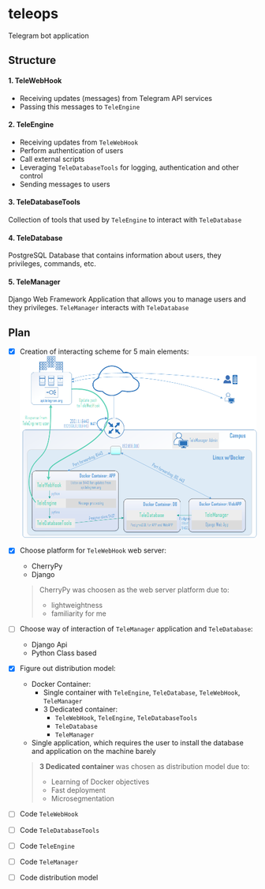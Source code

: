 # teleops

Telegram bot application

## Structure

#### 1. TeleWebHook
 - Receiving updates (messages) from Telegram API services
 - Passing this messages to `TeleEngine`
  
#### 2. TeleEngine
 - Receiving updates from `TeleWebHook`
 - Perform authentication of users
 - Call external scripts
 - Leveraging `TeleDatabaseTools` for logging, authentication and other control
 - Sending messages to users
 
#### 3. TeleDatabaseTools
Collection of tools that used by `TeleEngine` to interact with `TeleDatabase`

#### 4. TeleDatabase
PostgreSQL Database that contains information about users, they privileges, commands, etc.

#### 5. TeleManager
Django Web Framework Application that allows you to manage users and they privileges.
`TeleManager` interacts with `TeleDatabase`

## Plan

- [X] Creation of interacting scheme for 5 main elements:
![alt text](https://github.com/solry/teleops/blob/master/files/schema/main-schema.png)
- [X] Choose platform for `TeleWebHook` web server:
  - CherryPy
  - Django
  > CherryPy was choosen as the web server platform due to:
  > - lightweightness
  > - familiarity for me
- [ ] Choose way of interaction of `TeleManager` application and `TeleDatabase`:
  - Django Api
  - Python Class based 
- [X] Figure out distribution model:
  - Docker Container:
    - Single container with `TeleEngine`, `TeleDatabase`, `TeleWebHook`, `TeleManager`
    - 3 Dedicated container:
      - `TeleWebHook`, `TeleEngine`, `TeleDatabaseTools`
      - `TeleDatabase`
      - `TeleManager`
  - Single application, which requires the user to install the database and application on the machine barely
  
  > **3 Dedicated container** was chosen as distribution model due to:
  > - Learning of Docker objectives
  > - Fast deployment
  > - Microsegmentation
- [ ] Code `TeleWebHook`
- [ ] Code `TeleDatabaseTools`
- [ ] Code `TeleEngine`
- [ ] Code `TeleManager`
- [ ] Code distribution model